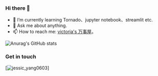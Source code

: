 ### Hi there 👋

<!--
**Victoria14001/Victoria14001** is a ✨ _special_ ✨ repository because its `README.md` (this file) appears on your GitHub profile.

Here are some ideas to get you started:

- 🔭 I’m currently working on ...
- 🌱 I’m currently learning ...
- 👯 I’m looking to collaborate on ...
- 🤔 I’m looking for help with ...
- 💬 Ask me about ...
- 📫 How to reach me: ...
- 😄 Pronouns: ...
- ⚡ Fun fact: ...
-->

- 🌱 I’m currently learning Tornado、jupyter notebook、streamlit etc.
- 💬 Ask me about anything.
- 📫 How to reach me: [victoria's 万事屋](https://victoria14001.github.io/)。
 
![Anurag's GitHub stats](https://github-readme-stats.vercel.app/api?username=Victoria14001&theme=radical&show_icons=true)

<!-- ![11](https://user-images.githubusercontent.com/16779176/122881486-cd0cdb80-d36d-11eb-81af-c0ea2c54f2ac.png) -->

### Get in touch

[![jessic_yang0603](https://img.shields.io/twitter/url?label=jessic_yang0603&logo=twitter&style=social&url=https%3A%2F%2Ftwitter.com%2Fjessic_yang0603)]
